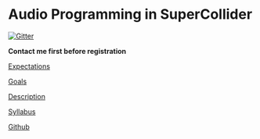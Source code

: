 # Audio Programming in SuperCollider

[![Gitter](https://badges.gitter.im/scAudio/community.svg)](https://gitter.im/scAudio/community?utm_source=badge&utm_medium=badge&utm_campaign=pr-badge)

__Contact me first before registration__

[Expectations](./resources/expectations.md)

[Goals](./resources/goals.md)

[Description](./resources/description.md)

[Syllabus](./resources/curriculum.md)

[Github](https://github.com/KonVas/Audio-Programming)
